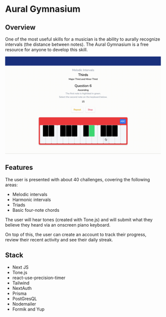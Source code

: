 # Aural Gymnasium

## Overview
One of the most useful skills for a musician is the ability to aurally recognize intervals (the distance between notes). The Aural Gymnasium is a free resource for anyone to develop this skill. 

<img src="./public/images/musicEd.gif">


## Features
The user is presented with about 40 challenges, covering the following areas:
  - Melodic intervals
  - Harmonic intervals
  - Triads
  - Basic four-note chords

The user will hear tones (created with Tone.js) and will submit what they believe they heard via an onscreen piano keyboard.

On top of this, the user can create an account to track their progress, review their recent activity and see their daily streak.


## Stack
- Next JS
- Tone.js
- react-use-precision-timer
- Tailwind
- NextAuth
- Prisma
- PostGresQL
- Nodemailer
- Formik and Yup

